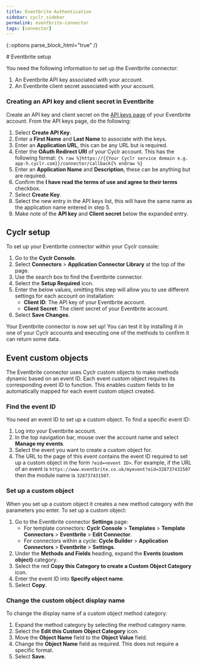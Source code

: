 ```yaml
---
title: Eventbrite Authentication
sidebar: cyclr_sidebar
permalink: eventbrite-connector
tags: [connector]
---
```

{::options parse_block_html="true" /}
<section class="card py-5 my-5">
# Eventbrite setup

You need the following information to set up the Eventbrite connector:

1. An Eventbrite API key associated with your account.
2. An Eventbrite client secret associated with your account.

### Creating an API key and client secret in Eventbrite

Create an API key and client secret on the [API keys page](https://www.eventbrite.com/account-settings/apps) of your Eventbrite account. From the API keys page, do the following:

1. Select **Create API Key**.
2. Enter a **First Name** and **Last Name** to associate with the keys.
3. Enter an **Application URL**, this can be any URL but is required.
4. Enter the **OAuth Redirect URI** of your Cyclr account. This has the following format:
    `{% raw %}https://{{Your Cyclr service domain e.g. app-h.cyclr.com}}/connector/callback{% endraw %}`
5. Enter an **Application Name** and **Description**, these can be anything but are required.
6. Confirm the **I have read the terms of use and agree to their terms** checkbox.
7. Select **Create Key**.
8. Select the new entry in the API keys list, this will have the same name as the application name entered in step 5.
9. Make note of the **API key** and **Client secret** below the expanded entry.

# Cyclr setup

To set up your Eventbrite connector within your Cyclr console:

1. Go to the **Cyclr Console**.
2. Select **Connectors** > **Application Connector Library** at the top of the page.
3. Use the search box to find the Eventbrite connector.
4. Select the **Setup Required** icon.
5. Enter the below values, omitting this step will allow you to use different settings for each account on installation:
    - **Client ID**: The API key of your Eventbrite account.
    - **Client Secret**: The client secret of your Eventbrite account.
6. Select **Save Changes**.

Your Eventbrite connector is now set up! You can test it by installing it in one of your Cyclr accounts and executing one of the methods to confirm it can return some data.

# Event custom objects

The Eventbrite connector uses Cyclr custom objects to make methods dynamic based on an event ID. Each event custom object requires its corresponding event ID to function. This enables custom fields to be automatically mapped for each event custom object created.

### Find the event ID

You need an event ID to set up a custom object. To find a specific event ID:

1. Log into your Eventbrite account.
2. In the top navigation bar, mouse over the account name and select **Manage my events**.
3. Select the event you want to create a custom object for.
4. The URL to the page of this event contains the event ID required to set up a custom object in the form `?eid=<event ID>`. For example, if the URL of an event is `https://www.eventbrite.co.uk/myevent?eid=328737431507` then the module name is `328737431507`.

### Set up a custom object

When you set up a custom object it creates a new method category with the parameters you enter. To set up a custom object:

1. Go to the Eventbrite connector **Settings** page:
    - For template connectors: **Cyclr Console** > **Templates** > **Template Connectors** > **Eventbrite** > **Edit Connector**.
    - For connectors within a cycle: **Cycle Builder** > **Application Connectors** > **Eventbrite** > **Settings**.
2. Under the **Methods and Fields** heading, expand the **Events (custom object)** category.
3. Select the red **Copy this Category to create a Custom Object Category** icon.
4. Enter the event ID into **Specify object name**.
5. Select **Copy**.

### Change the custom object display name

To change the display name of a custom object method category:

1. Expand the method category by selecting the method category name.
2. Select the **Edit this Custom Object Category** icon.
3. Move the **Object Name** field to the **Object Value** field.
4. Change the **Object Name** field as required. This does not require a specific format.
5. Select **Save**.

</section>
